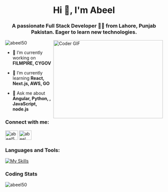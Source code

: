 <h1 align="center">Hi 👋, I'm Abeel</h1>
<h3 align="center">A passionate Full Stack Developer 👨‍💻 from Lahore, Punjab Pakistan. Eager to learn new technologies.</h3>
<img alt="Coder GIF" align="right" height=250 width=350 src="https://cdn.dribbble.com/users/730703/screenshots/6581243/avento.gif" />

<p align="left"> <img src="https://komarev.com/ghpvc/?username=abeel50&label=Profile%20views&color=0e75b6&style=flat" alt="abeel50" /> </p>

- 🔭 I’m currently working on **FILMPIRE, CYGOV**

- 🌱 I’m currently learning **React, Next.js, AWS, GO**

- 💬 Ask me about **Angular, Python, , JavaScript, node.js**

<h3 align="left">Connect with me:</h3>
<p align="left">
<a href="https://linkedin.com/in/abeel50" target="blank"><img align="center" src="https://raw.githubusercontent.com/rahuldkjain/github-profile-readme-generator/master/src/images/icons/Social/linked-in-alt.svg" alt="abeel50" height="30" width="40" /></a>
<a href="https://www.leetcode.com/abeel" target="blank"><img align="center" src="https://raw.githubusercontent.com/rahuldkjain/github-profile-readme-generator/master/src/images/icons/Social/leet-code.svg" alt="abeel" height="30" width="40" /></a>
</p>

### Languages and Tools:

[![My Skills](https://skillicons.dev/icons?i=js,ts,html,css,nextjs,nodejs,python,go,cpp,angular,react,redux,linux,npm,aws,express,graphql,mongodb,dynamodb,mysql,firebase,materialui,sass,tailwind,bootstrap,vite,git,postman,vscode,figma,&theme=dark)](https://skillicons.dev)

### Coding Stats
<p><img align="left" src="https://github-readme-stats.vercel.app/api/top-langs?username=abeel50&show_icons=true&locale=en&layout=donut&theme=dark" alt="abeel50" /></p>

<!-- <p>&nbsp;<img align="center" src="https://github-readme-stats.vercel.app/api?username=abeel50&show_icons=true&show=reviews,prs_merged&theme=dark&locale=en" alt="abeel50" /></p> -->

